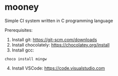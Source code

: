 # mooney
Simple CI system written in C programming language

Prerequisites:

1. Install git: https://git-scm.com/downloads
2. Install chocolately: https://chocolatey.org/install
3. Install gcc:
```commandLine
choco install mingw
```
4. Install VSCode: https://code.visualstudio.com


